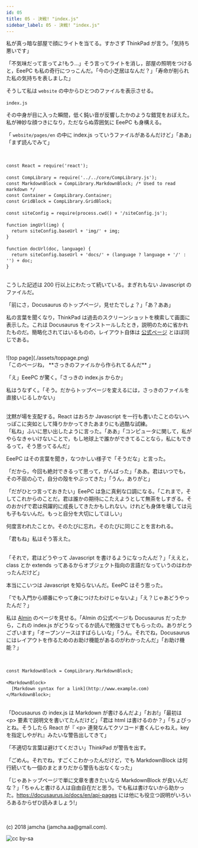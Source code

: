```yaml
---
id: 05
title: 05 - 決戦! "index.js"
sidebar_label: 05 - 決戦! "index.js"
---
```


私が真っ暗な部屋で顔にライトを当てる。すかさず ThinkPad が言う。「気持ち悪いです」

「不気味だって言ってよ!もう…」そう言ってライトを消し，部屋の照明をつけると，EeePC も私の奇行につっこんだ。「今の小芝居はなんだ？」「寿命が削られた私の気持ちを表しました」

そうして私は `website` の中からひとつのファイルを表示させる。

`index.js`

その中身が目に入った瞬間，低く鈍い音が反響したかのような錯覚をおぼえた。私が神妙な顔つきになり，ただならぬ雰囲気に EeePC も身構える。

「 `website/pages/en` の中に index.js っていうファイルがあるんだけど」「ああ」「まず読んでみて」

<br>
<https://github.com/facebook/Docusaurus/blob/master/examples/basics/pages/en/index.js>

    const React = require('react');
    
    const CompLibrary = require('../../core/CompLibrary.js');
    const MarkdownBlock = CompLibrary.MarkdownBlock; /* Used to read markdown */
    const Container = CompLibrary.Container;
    const GridBlock = CompLibrary.GridBlock;
    
    const siteConfig = require(process.cwd() + '/siteConfig.js');
    
    function imgUrl(img) {
      return siteConfig.baseUrl + 'img/' + img;
    }
    
    function docUrl(doc, language) {
      return siteConfig.baseUrl + 'docs/' + (language ? language + '/' : '') + doc;
    }

<br>
こうした記述は 200 行以上にわたって続いている。まぎれもない Javascript のファイルだ。

「前にさ，Docusaurus のトップページ，見せたでしょ？」「あ？ああ」

私の言葉を聞くなり，ThinkPad は過去のスクリーンショットを検索して画面に表示した。これは Docusaurus をインストールしたとき，説明のために省かれたものだ。簡略化されてはいるものの，レイアウト自体は [公式ページ](https://docusaurus.io/) とほぼ同じである。

<br>
![top page](./assets/toppage.png) 

<br>
「このページね， **さっきのファイルから作られてるんだ** 」

「え」EeePC が驚く。「さっきの index.js からか」

私はうなずく。「そう。だからトップページを変えるには，さっきのファイルを直接いじるしかない」

<br>
沈黙が場を支配する。React はおろか Javascript を一行も書いたことのないへっぽこに突如として降りかかってきたあまりにも過酷な試練。

<br>
「私ね」ふいに思い出したように言った。「ああ」「コンピュータに関して，私がやらなきゃいけないことで，もし地球上で誰かができてることなら，私にもできるって，そう思ってるんだ」

EeePC はその言葉を聞き，なつかしい様子で「そうだな」と言った。

「だから，今回も絶対できるって思って，がんばった」「ああ。君はいつでも，その不屈の心で，自分の殻をやぶってきた」「うん，ありがと」

「だがひとつ言っておきたい」EeePC は急に真剣な口調になる。「これまで，そしてこれからのことだ。君は誰かの期待にこたえようとして無茶をしすぎる。そのおかげで君は飛躍的に成長してきたかもしれない。けれども身体を壊しては元も子もないんだ。もっと自分を大切にしてほしい」

何度言われたことか。そのたびに忘れ，そのたびに同じことを言われる。

「君もね」私はそう答えた。

<br>
「それで，君はどうやって Javascript を書けるようになったんだ？」「ええと，class とか extends ってあるからオブジェクト指向の言語だなっていうのはわかったんだけど」

本当にこいつは Javascript を知らないんだ。EeePC はそう思った。

「でも入門から順番にやって身につけたわけじゃないよ」「え？じゃあどうやったんだ？」

私は [Almin](https://almin.js.org/) のページを見せる。「Almin の公式ページも Docusaurus だったから，これの index.js がどうなってるか読んで勉強させてもらったの。ありがとうございます」「オープンソースはすばらしいな」「うん。それでね，Docusaurus にはレイアウトを作るためのお助け機能があるのがわかったんだ」「お助け機能？」

<br>
<https://docusaurus.io/docs/en/api-pages>

    const MarkdownBlock = CompLibrary.MarkdownBlock;
    
    <MarkdownBlock>
      [Markdown syntax for a link](http://www.example.com)
    </MarkdownBlock>;

<br>
「Docusaurus の index.js は Markdown が書けるんだよ」「おお!」「最初は &lt;p&gt; 要素で説明文を書いてたんだけど」「君は html は書けるのか？」「ちょぴっとね。そうしたら React が『 &lt;p&gt; 連発なんてクソコード書くんじゃねえ。key を指定しやがれ』みたいな警告出してきて」

「不適切な言葉は避けてください」ThinkPad が警告を出す。

「ごめん。それでね，すごくこわかったんだけど，でも MarkdownBlock は何行続いても一個のまとまりだから警告も出なくなった」

「じゃあトップページで単に文章を書きたいなら MarkdownBlock が良いんだな？」「ちゃんと書ける人は自由自在だと思う。でも私は書けないから助かった。<https://docusaurus.io/docs/en/api-pages> には他にも役立つ説明がいろいろあるからぜひ読みましょう!」

<br>
<br>
(c) 2018 jamcha (jamcha.aa@gmail.com).

![cc by-sa](https://i.creativecommons.org/l/by-sa/4.0/88x31.png)

